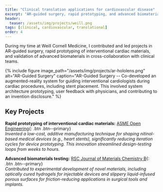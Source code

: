 ```yaml
---
title: "Clinical translation applications for cardiovascular disease"
excerpt: "AR-guided surgery, rapid prototyping, and advanced biomaterials at Weill Cornell Medicine."
header:
  teaser: /assets/img/projects/weill.png
tags: [clinical, cardiovascular, translational]
order: 4
---
```


During my time at Weill Cornell Medicine, I contributed and led projects in AR-guided surgery, rapid prototyping of interventional cardiac materials, and validation of advanced biomaterials in cross-collaboration with clinical teams.

{% include figure image_path="/assets/img/projects/ar-hololens.png" alt="AR-Guided Surgery" caption="AR-Guided Surgery -- Co-developed an augmented-reality system for guiding interventional cardiologists during cardiac procedures, including stent placement. This involved system architecture prototyping, user feedback with physicians, and contributing to an invention disclosure." %}

## Key Projects

**Rapid prototyping of interventional cardiac materials:** [ASME Open Engineering](https://asmedigitalcollection.asme.org/openengineering/article/doi/10.1115/1.4062282/1163196){: .btn .btn--primary}  
*Invented a low-cost, additive manufacturing technique for shaping nitinol-based medical devices (e.g., heart stents), significantly reducing iteration cycles for device prototyping. This innovation streamlined design-testing loops from weeks to hours.*

**Advanced biomaterials testing:** [RSC Journal of Materials Chemistry B](https://pubs.rsc.org/en/content/articlelanding/2019/tb/c9tb00278b/unauth){: .btn .btn--primary}  
*Contributed to experimental development of novel materials, including optically cured hydrogels for injectable devices and slippery liquid-infused porous surfaces for friction-reducing applications in surgical tools and implants.*
